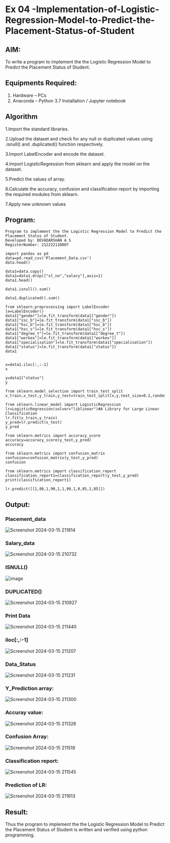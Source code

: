 # Ex 04 -Implementation-of-Logistic-Regression-Model-to-Predict-the-Placement-Status-of-Student

## AIM:
To write a program to implement the the Logistic Regression Model to Predict the Placement Status of Student.

## Equipments Required:
1. Hardware – PCs
2. Anaconda – Python 3.7 Installation / Jupyter notebook

## Algorithm

1.Import the standard libraries.

2.Upload the dataset and check for any null or duplicated values using .isnull() and .duplicated() function respectively.

3.Import LabelEncoder and encode the dataset.

4.Import LogisticRegression from sklearn and apply the model on the dataset.

5.Predict the values of array.

6.Calculate the accuracy, confusion and classification report by importing the required modules from sklearn.

7.Apply new unknown values

## Program:
```
Program to implement the the Logistic Regression Model to Predict the Placement Status of Student.
Developed by: DEVADARSHAN A S
RegisterNumber: 212222110007
```
```
import pandas as pd
data=pd.read_csv('Placement_Data.csv')
data.head()

data1=data.copy()
data1=data1.drop(["sl_no","salary"],axis=1)
data1.head()

data1.isnull().sum()

data1.duplicated().sum()

from sklearn.preprocessing import LabelEncoder
le=LabelEncoder()
data1["gender"]=le.fit_transform(data1["gender"])
data1["ssc_b"]=le.fit_transform(data1["ssc_b"])
data1["hsc_b"]=le.fit_transform(data1["hsc_b"])
data1["hsc_s"]=le.fit_transform(data1["hsc_s"])
data1["degree_t"]=le.fit_transform(data1["degree_t"])
data1["workex"]=le.fit_transform(data1["workex"])
data1["specialisation"]=le.fit_transform(data1["specialisation"])
data1["status"]=le.fit_transform(data1["status"])
data1


x=data1.iloc[:,:-1]
x

y=data1["status"]
y

from sklearn.model_selection import train_test_split
x_train,x_test,y_train,y_test=train_test_split(x,y,test_size=0.2,random_state=0)

from sklearn.linear_model import LogisticRegression
lr=LogisticRegression(solver="liblinear")#A Library for Large Linear Classification
lr.fit(x_train,y_train)
y_pred=lr.predict(x_test)
y_pred

from sklearn.metrics import accuracy_score
accuracy=accuracy_score(y_test,y_pred)
accuracy

from sklearn.metrics import confusion_matrix
confusion=confusion_matrix(y_test,y_pred)
confusion

from sklearn.metrics import classification_report
classification_report1=classification_report(y_test,y_pred)
print(classification_report1)

lr.predict([[1,80,1,90,1,1,90,1,0,85,1,85]])
```

## Output:
### Placement_data

![Screenshot 2024-03-15 211814](https://github.com/DEVADARSHAN2/Implementation-of-Logistic-Regression-Model-to-Predict-the-Placement-Status-of-Student/assets/119432150/8b60556e-1836-4040-9641-64dec989a7e9)


### Salary_data
![Screenshot 2024-03-15 210732](https://github.com/DEVADARSHAN2/Implementation-of-Logistic-Regression-Model-to-Predict-the-Placement-Status-of-Student/assets/119432150/24a76033-f13f-4447-972d-8214f814ab44)

### ISNULL()
![image](https://github.com/DEVADARSHAN2/Implementation-of-Logistic-Regression-Model-to-Predict-the-Placement-Status-of-Student/assets/119432150/39949634-5b22-432c-8637-3a04527145d0)

### DUPLICATED()
![Screenshot 2024-03-15 210927](https://github.com/DEVADARSHAN2/Implementation-of-Logistic-Regression-Model-to-Predict-the-Placement-Status-of-Student/assets/119432150/be4a4686-74a4-4868-b5e3-e9d26b99edbc)

### Print Data
![Screenshot 2024-03-15 211440](https://github.com/DEVADARSHAN2/Implementation-of-Logistic-Regression-Model-to-Predict-the-Placement-Status-of-Student/assets/119432150/5f2d84c4-b065-4cc4-85e8-8fd388af4767)

### iloc[:,:-1]
![Screenshot 2024-03-15 211207](https://github.com/DEVADARSHAN2/Implementation-of-Logistic-Regression-Model-to-Predict-the-Placement-Status-of-Student/assets/119432150/97b2ca25-5ee4-40af-8751-ef19b496a6a8)

### Data_Status
![Screenshot 2024-03-15 211231](https://github.com/DEVADARSHAN2/Implementation-of-Logistic-Regression-Model-to-Predict-the-Placement-Status-of-Student/assets/119432150/d5e101c3-0631-4180-aeea-8d8dcc2c0c3d)

### Y_Prediction array:
![Screenshot 2024-03-15 211300](https://github.com/DEVADARSHAN2/Implementation-of-Logistic-Regression-Model-to-Predict-the-Placement-Status-of-Student/assets/119432150/3bc1e362-4b02-418c-baaf-e8816550eca5)

### Accuray value:
![Screenshot 2024-03-15 211326](https://github.com/DEVADARSHAN2/Implementation-of-Logistic-Regression-Model-to-Predict-the-Placement-Status-of-Student/assets/119432150/fc0ecbe7-41eb-40eb-bc0e-8def63527700)

### Confusion Array:
![Screenshot 2024-03-15 211519](https://github.com/DEVADARSHAN2/Implementation-of-Logistic-Regression-Model-to-Predict-the-Placement-Status-of-Student/assets/119432150/f381506f-d736-4d2f-8755-1a139dde3ec6)

### Classification report:
![Screenshot 2024-03-15 211545](https://github.com/DEVADARSHAN2/Implementation-of-Logistic-Regression-Model-to-Predict-the-Placement-Status-of-Student/assets/119432150/83e9c53e-2349-485e-b0f9-c814786e6931)

### Prediction of LR:
![Screenshot 2024-03-15 211613](https://github.com/DEVADARSHAN2/Implementation-of-Logistic-Regression-Model-to-Predict-the-Placement-Status-of-Student/assets/119432150/b3834679-b1c1-4d5d-b10f-b97d7a8f3b64)


## Result:
Thus the program to implement the the Logistic Regression Model to Predict the Placement Status of Student is written and verified using python programming.
